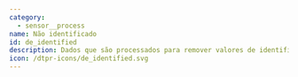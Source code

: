 ```yaml
---
category: 
  - sensor__process
name: Não identificado
id: de_identified
description: Dados que são processados para remover valores de identificação, normalmente para proteger a privacidade. A desidentificação pode ocorrer em qualquer ponto de um processo de recolha de dados, por exemplo, antes de serem armazenados numa base de dados ou antes de serem publicados. Aqui, definimo-la como sendo depois de os dados já terem saído de um dispositivo de hardware, ou depois de terem sido armazenados numa base de dados.
icon: /dtpr-icons/de_identified.svg
---
```

